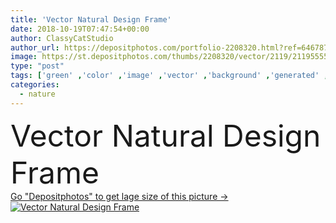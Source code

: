 ```yaml
---
title: 'Vector Natural Design Frame'
date: 2018-10-19T07:47:54+00:00
author: ClassyCatStudio
author_url: https://depositphotos.com/portfolio-2208320.html?ref=64678756
image: https://st.depositphotos.com/thumbs/2208320/vector/2119/21195555/api_thumb_450.jpg?forcejpeg=true
type: "post"
tags: ['green' ,'color' ,'image' ,'vector' ,'background' ,'generated' ,'graphic' ,'element' ,'illustration' ,'design' ,'shape' ,'decoration' ,'decorative' ,'art' ,'summer' ,'nature' ,'spring' ,'leaf' ,'abstract' ,'plant' ,'flora' ,'floral' ,'flower' ,'colour' ,'life' ,'natural' ,'line' ,'style' ,'ornament' ,'backdrop' ,'creative' ,'concept' ,'blank' ,'digital' ,'clean' ,'copyspace' ,'wallpaper' ,'drawing' ,'eco' ,'artistic' ,'template' ,'trendy' ,'clipart' ,'living' ,'copy space' ,'bio' ,'editable' ]
categories: 
  - nature
---
```

<div aling="center">
            <font size="60"> Vector Natural Design Frame</font>   
</div>
<div>
    <a href='https://st.depositphotos.com/thumbs/2208320/vector/2119/21195555/api_thumb_450.jpg?forcejpeg=true?ref=64678756' target=_blank > Go "Depositphotos" to get lage size of this picture ->
        <img href='https://st.depositphotos.com/thumbs/2208320/vector/2119/21195555/api_thumb_450.jpg?forcejpeg=true?ref=64678756' src='https://st.depositphotos.com/2208320/2119/v/950/depositphotos_21195555-stock-illustration-vector-natural-design-frame.jpg?forcejpeg=true' alt='Vector Natural Design Frame' >
    </a>
</div>
